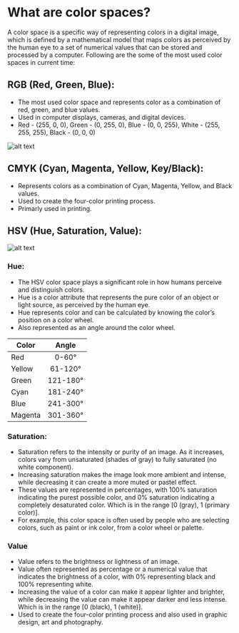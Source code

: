 # What are color spaces?

A color space is a specific way of representing colors in a digital image, which is defined by a mathematical model that maps colors as perceived by the human eye to
a set of numerical values that can be stored and processed by a computer. Following are the some of the most used color spaces in current time:

## RGB (Red, Green, Blue):

  * The most used color space and represents color as a combination of red, green, and blue values.
  * Used in computer displays, cameras, and digital devices.
  * Red - (255, 0, 0), Green - (0, 255, 0), Blue - (0, 0, 255), White - (255, 255, 255), Black - (0, 0, 0)
    
![alt text](https://github.com/ImRoke/Principles-of-Digital-Image-Processing-with-OpenCV-Python/blob/main/DIP-Images/Color%20Spaces.png)


## CMYK (Cyan, Magenta, Yellow, Key/Black):

  * Represents colors as a combination of Cyan, Magenta, Yellow, and Black values.
  * Used to create the four-color printing process.
  * Primarly used in printing.

## HSV (Hue, Saturation, Value):

![alt text](https://learn.microsoft.com/en-us/windows/win32/wcs/images/hsvline.png)

 ### Hue:
 
  * The HSV color space plays a significant role in how humans perceive and distinguish colors. 
  * Hue is a color attribute that represents the pure color of an object or light source, as perceived by the human eye.
  * Hue represents color and can be calculated by knowing the color’s position on a color wheel.
  * Also represented as an angle around the color wheel. 
  
 
|  Color  |  Angle   |   
| --------|:--------:| 
| Red     | 0-60°    |
| Yellow  | 61-120°  | 
| Green   | 121-180° |
| Cyan    | 181-240° |
| Blue    | 241-300° |
| Magenta | 301-360° |

  
 ### Saturation:
 
  * Saturation refers to the intensity or purity of an image. As it increases, colors vary from unsaturated (shades of gray) to fully saturated (no white component).
  * Increasing saturation makes the image look more ambient and intense, while decreasing it can create a more muted or pastel effect.
  * These values are represented in percentages, with 100% saturation indicating the purest possible color, and 0% saturation indicating a completely desaturated color. Which is in the range [0 (gray), 1 (primary color)]. 
  * For example, this color space is often used by people who are selecting colors, such as paint or ink color, from a color wheel or palette.

### Value

  * Value refers to the brightness or lightness of an image.
  * Value often represented as percentage or a numerical value that indicates the brightness of a color, with 0% representing black and 100% representing white. 
  * Increasing the value of a color can make it appear lighter and brighter, while decreasing the value can make it appear darker and less intense. Which is in the range [0 (black), 1 (white)].
  * Used to create the four-color printing process and also used in graphic design, art and photography. 
